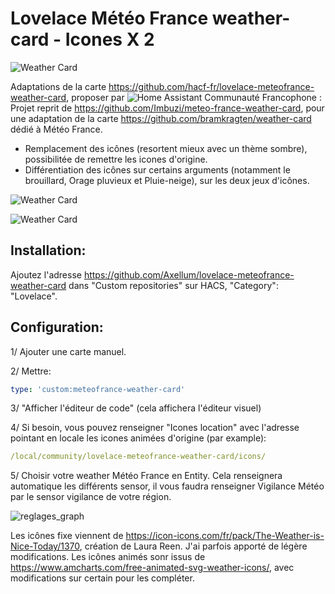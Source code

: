 # Lovelace Météo France weather-card - Icones X 2

![Weather Card](https://github.com/Axellum/lovelace-meteofrance-weather-card/blob/Meteo-France/fixe-fdnoir.png?raw=true)

Adaptations de la carte https://github.com/hacf-fr/lovelace-meteofrance-weather-card, proposer par ![Home Assistant Communauté Francophone](https://hacf.fr/) :
Projet reprit de https://github.com/Imbuzi/meteo-france-weather-card, pour une adaptation de la carte https://github.com/bramkragten/weather-card dédié à Météo France.

- Remplacement des icônes (resortent mieux avec un thème sombre), possibilitée de remettre les icones d'origine.
- Différentiation des icônes sur certains arguments (notamment le brouillard, Orage pluvieux et Pluie-neige), sur les deux jeux d'icônes.

![Weather Card](https://github.com/Axellum/lovelace-meteofrance-weather-card/blob/Meteo-France/carte-icone-fdbl.png?raw=true)

![Weather Card](https://github.com/Axellum/lovelace-meteofrance-weather-card/blob/Meteo-France/anime-fdblc-2.png?raw=true)


## Installation:

Ajoutez l'adresse https://github.com/Axellum/lovelace-meteofrance-weather-card dans "Custom repositories" sur HACS, "Category": "Lovelace".

## Configuration:

1/ Ajouter une carte manuel.

2/ Mettre:
```yaml
type: 'custom:meteofrance-weather-card'
```
3/ "Afficher l'éditeur de code" (cela affichera l'éditeur visuel)

4/ Si besoin, vous pouvez renseigner "Icones location" avec l'adresse pointant en locale les icones animées d'origine (par example):
```yaml
/local/community/lovelace-meteofrance-weather-card/icons/
```
5/ Choisir votre weather Météo France en Entity.
Cela renseignera automatique les différents sensor, il vous faudra renseigner Vigilance Météo par le sensor vigilance de votre région.

![reglages_graph](https://github.com/Axellum/lovelace-meteofrance-weather-card/blob/Meteo-France/regl-carte-icone.png?raw=true)


Les icônes fixe viennent de https://icon-icons.com/fr/pack/The-Weather-is-Nice-Today/1370, création de Laura Reen. J'ai parfois apporté de légère modifications.
Les icônes animés sonr issus de https://www.amcharts.com/free-animated-svg-weather-icons/, avec modifications sur certain pour les compléter.
